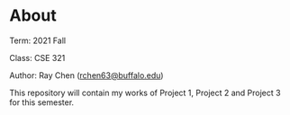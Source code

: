 # About
  Term: 2021 Fall
  
  Class: CSE 321
  
  Author: Ray Chen (rchen63@buffalo.edu)
  
  This repository will contain my works of Project 1, Project 2 and Project 3 for this semester.
